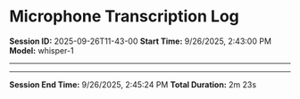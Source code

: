 # Microphone Transcription Log

**Session ID:** 2025-09-26T11-43-00
**Start Time:** 9/26/2025, 2:43:00 PM
**Model:** whisper-1

---


---

**Session End Time:** 9/26/2025, 2:45:24 PM
**Total Duration:** 2m 23s
